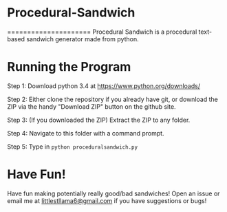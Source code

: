 # Procedural-Sandwich
=====================
Procedural Sandwich is a procedural text-based sandwich generator made from python.

Running the Program
===================
Step 1: Download python 3.4 at https://www.python.org/downloads/

Step 2: Either clone the repository if you already have git, or download the ZIP via the handy "Download ZIP" button on the github site.

Step 3: (If you downloaded the ZIP) Extract the ZIP to any folder.

Step 4: Navigate to this folder with a command prompt.

Step 5: Type in `python proceduralsandwich.py`

Have Fun!
=========
Have fun making potentially really good/bad sandwiches! Open an issue or email me at littlestllama6@gmail.com if you have suggestions or bugs!
